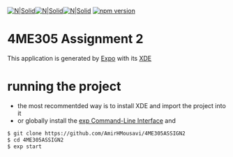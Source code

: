  [![N|Solid](https://filestore.hasura.io/v1/file/7723c234-4263-4599-9568-9d6788138c5b)](http://facebook.github.io/react-native/docs/getting-started.html)[![N|Solid](https://crunchbase-production-res.cloudinary.com/image/upload/c_lpad,h_256,w_256,f_auto,q_auto:eco/v1472013533/mg7uwr2ackuokucbmpnr.png)](https://docs.expo.io/versions/latest/index.html)[![N|Solid](https://nativebase.io/assets/img/front-page-icon.png)](https://docs.nativebase.io/docs/GetStarted.html)
[![npm version](https://badge.fury.io/js/react-native.svg)](https://badge.fury.io/js/react-native)

# 4ME305 Assignment 2

This application is generated by [Expo] with its [XDE]

# running the project

* the most recommentded way is to install XDE and import the project into it
* or globally install the [exp Command-Line Interface] and


```sh
$ git clone https://github.com/AmirHMousavi/4ME305ASSIGN2
$ cd 4ME305ASSIGN2
$ exp start
```

[expo]: https://docs.expo.io/versions/latest/index.html
[xde]: https://docs.expo.io/versions/latest/introduction/xde-tour.html
[exp command-line interface]: https://docs.expo.io/versions/latest/guides/exp-cli.html
